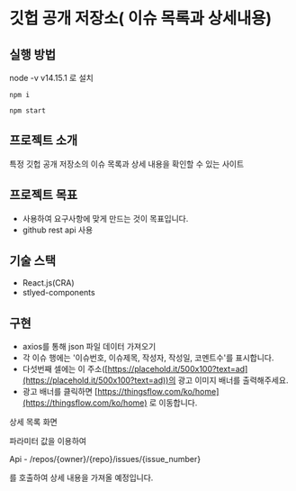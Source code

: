 # 깃헙 공개 저장소( 이슈 목록과 상세내용)

## 실행 방법

node -v v14.15.1 로 설치

`npm i`

`npm start`

## **프로젝트 소개**

특정 깃헙 공개 저장소의 이슈 목록과 상세 내용을 확인할 수 있는 사이트

## **프로젝트 목표**

- 사용하여 요구사항에 맞게 만드는 것이 목표입니다.
- github rest api 사용

## **기술 스택**

- React.js(CRA)
- stlyed-components

## **구현**

- axios를 통해 json 파일 데이터 가져오기
- 각 이슈 행에는 '이슈번호, 이슈제목, 작성자, 작성일, 코멘트수'를 표시합니다.
- 다섯번째 셀에는 이 주소([https://placehold.it/500x100?text=ad](https://placehold.it/500x100?text=ad))의 광고 이미지 배너를 출력해주세요.
- 광고 배너를 클릭하면 [https://thingsflow.com/ko/home](https://thingsflow.com/ko/home) 로 이동합니다.

상세 목록 화면

파라미터 값을 이용하여  

Api -   /repos/{owner}/{repo}/issues/{issue_number} 

를 호출하여 상세 내용을 가져올 예정입니다.
